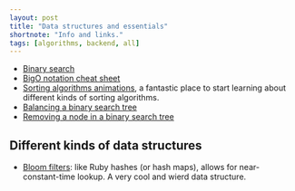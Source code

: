 ```yaml
---
layout: post
title: "Data structures and essentials"
shortnote: "Info and links."
tags: [algorithms, backend, all]
---
```


* [Binary search](http://fluxusfrequency.github.io/blog/2014/01/31/building-a-binary-search/)
* [BigO notation cheat sheet](http://bigocheatsheet.com/)
* [Sorting algorithms animations](http://www.sorting-algorithms.com/), a fantastic place to start learning about different kinds of sorting algorithms.
* [Balancing a binary search tree](http://www.stoimen.com/blog/2012/07/03/computer-algorithms-balancing-a-binary-search-tree/)
* [Removing a node in a binary search tree](http://www.algolist.net/Data_structures/Binary_search_tree/Removal)

## Different kinds of data structures
* [Bloom filters](https://subvisual.co/blog/posts/96-a-look-into-bloom-filters-with-ruby): like Ruby hashes (or hash maps), allows for near-constant-time lookup. A very cool and wierd data structure. 

